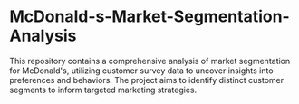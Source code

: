 # McDonald-s-Market-Segmentation-Analysis
This repository contains a comprehensive analysis of market segmentation for McDonald's, utilizing customer survey data to uncover insights into preferences and behaviors. The project aims to identify distinct customer segments to inform targeted marketing strategies.
